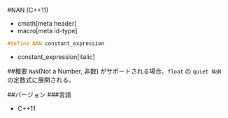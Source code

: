 #NAN (C++11)
* cmath[meta header]
* macro[meta id-type]

```cpp
#define NAN constant_expression
```
* constant_expression[italic]

##概要
`NaN`(Not a Number, 非数) がサポートされる場合、`float` の `quiet NaN` の定数式に展開される。


##バージョン
###言語
- C++11
